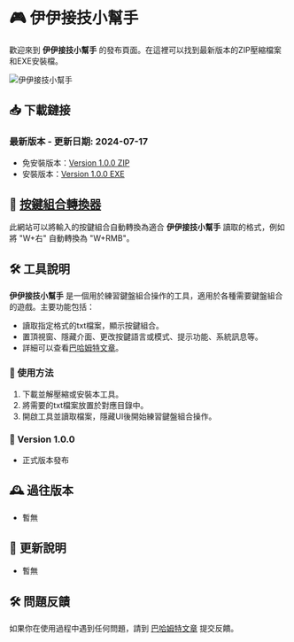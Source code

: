 # 🎮 伊伊接技小幫手

歡迎來到 **伊伊接技小幫手** 的發布頁面。在這裡可以找到最新版本的ZIP壓縮檔案和EXE安裝檔。

![伊伊接技小幫手](./images/ee-combo-helper.png)

## 📥 下載鏈接

### 最新版本 - 更新日期: 2024-07-17
- 免安裝版本：[Version 1.0.0 ZIP](https://github.com/Rin2ec/ee-combo-helper/archive/refs/tags/v1.0.0.zip)
- 安裝版本：[Version 1.0.0 EXE](releases/yourfile.exe)

## 🔄 [按鍵組合轉換器](https://rin2ec.github.io/ee-combo-helper-convert/)
此網站可以將輸入的按鍵組合自動轉換為適合 **伊伊接技小幫手** 讀取的格式，例如將 "W+右" 自動轉換為 "W+RMB"。

## 🛠 工具說明
**伊伊接技小幫手** 是一個用於練習鍵盤組合操作的工具，適用於各種需要鍵盤組合的遊戲。主要功能包括：
- 讀取指定格式的txt檔案，顯示按鍵組合。
- 置頂視窗、隱藏介面、更改按鍵語言或模式、提示功能、系統訊息等。
- 詳細可以查看[巴哈姆特文章](https://)。

### 🚀 使用方法
1. 下載並解壓縮或安裝本工具。
2. 將需要的txt檔案放置於對應目錄中。
3. 開啟工具並讀取檔案，隱藏UI後開始練習鍵盤組合操作。

### 📝 Version 1.0.0
- 正式版本發布

## 🕰 過往版本
- 暫無

## 📅 更新說明
- 暫無

## 🛠 問題反饋
如果你在使用過程中遇到任何問題，請到 [巴哈姆特文章](https://) 提交反饋。

